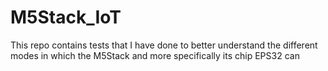 # M5Stack_IoT
This repo contains tests that I have done to better understand the different modes in which the M5Stack and more specifically its chip EPS32 can 
